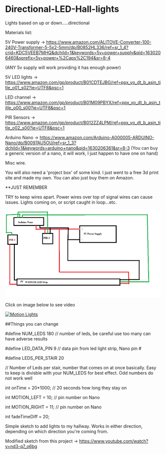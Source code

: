 # Directional-LED-Hall-lights
Lights based on up or down.....directional

Materials list:


5V Power supply -> https://www.amazon.com/ALITOVE-Converter-100-240V-Transformer-5-5x2-5mm/dp/B0852HL336/ref=sr_1_4?crid=KDC5VEEB7MHQ&dchild=1&keywords=5v+power+supply&qid=1630206460&sprefix=5v+power+%2Caps%2C194&sr=8-4

(ANY 5v supply will work providing it has enough power)

5V LED lights -> https://www.amazon.com/gp/product/B01CDTEJBG/ref=ppx_yo_dt_b_asin_title_o01_s02?ie=UTF8&psc=1

LED channel -> https://www.amazon.com/gp/product/B01M09PBYX/ref=ppx_yo_dt_b_asin_title_o00_s00?ie=UTF8&psc=1

PIR Sensors -> https://www.amazon.com/gp/product/B012ZZ4LPM/ref=ppx_yo_dt_b_asin_title_o02_s00?ie=UTF8&psc=1

Arduino Nano -> https://www.amazon.com/Arduino-A000005-ARDUINO-Nano/dp/B0097AU5OU/ref=sr_1_3?dchild=1&keywords=arduino+nano&qid=1630206361&sr=8-3
(You can buy a generic version of a nano, it will work, I just happen to have one on hand)

Misc wire.


You will also need a 'project box' of some kind.  I just went to a free 3d print site and made my own.  You can also just buy them on Amazon.

**JUST REMEMBER

TRY to keep wires apart.  Power wires over top of signal wires can cause issues.  Lights coming on, or script caught in loop...etc.


![](Halllights.png) 

Click on image below to see video

[![Motion Lights](https://img.youtube.com/vi/WvaX_GYkGw0/0.jpg)](https://www.youtube.com/watch?v=WvaX_GYkGw0)

##Things you can change 

#define NUM_LEDS 180           // number of leds, be careful use too many can have adverse results

#define LED_DATA_PIN 9         // data pin from led light strip, Nano pin #

#define LEDS_PER_STAIR 20      

// Number of Leds per stair, number that comes on at once basically.  Easy to keep is divisble with your NUM_LEDS for best effect.  Odd numbers do not work well
 
int onTime = 20*1000;               // 20 seconds how long they stay on

int MOTION_LEFT = 10;            // pin number on Nano

int MOTION_RIGHT = 11;           // pin number on Nano

int fadeTimeDiff = 20;          



Simple sketch to add lights to my hallway.   Works in either direction, depending on which direction you're coming from.

Modified sketch from this project -> https://www.youtube.com/watch?v=nd3-q7_o6bg


